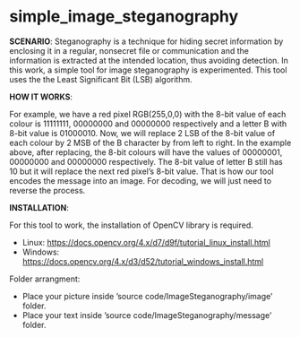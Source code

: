 # simple_image_steganography

**SCENARIO**: Steganography is a technique for hiding secret information by enclosing it in a regular, nonsecret file or communication and the information is extracted at the intended location, thus avoiding detection. In this work, a simple tool for image steganography is experimented. This tool uses the the Least Significant Bit (LSB) algorithm.

**HOW IT WORKS**: 

For example, we have a red pixel RGB(255,0,0) with the 8-bit value of each colour is 11111111, 00000000 and 00000000 respectively and a letter B with 8-bit value is 01000010. Now, we will replace 2 LSB of the 8-bit value of each colour by 2 MSB of the B character by from left to right. In the example above, after replacing, the 8-bit colours will have the values of 00000001, 00000000 and 00000000 respectively. The 8-bit value of letter B still has 10 but it will replace the next red pixel’s 8-bit value. That is how our tool encodes the message into an image. For decoding, we will just need to reverse the process.

**INSTALLATION**:

For this tool to work, the installation of OpenCV library is required.
- Linux: https://docs.opencv.org/4.x/d7/d9f/tutorial_linux_install.html
- Windows: https://docs.opencv.org/4.x/d3/d52/tutorial_windows_install.html

Folder arrangment:
- Place your picture inside ’source code/ImageSteganography/image’ folder.
- Place your text inside ’source code/ImageSteganography/message’ folder.
